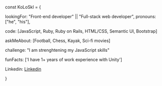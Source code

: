const KoLoSkI = {

  lookingFor: "Front-end developer" || "Full-stack web developer",
  pronouns: ["he", "his"],
  
  code: [JavaScript, Ruby, Ruby on Rails, HTML/CSS, Semantic UI, Bootstrap]
   
  askMeAbout: [Football, Chess, Kayak, Sci-fi movies]
  
  challenge: "I am strenghtening my JavaScript skills"
 
  funFacts: ['I have 1+ years of work experience with Unity'] 
  
  Linkedin: [Linkedin](https://www.linkedin.com/in/igor-koloski/)
   
}
